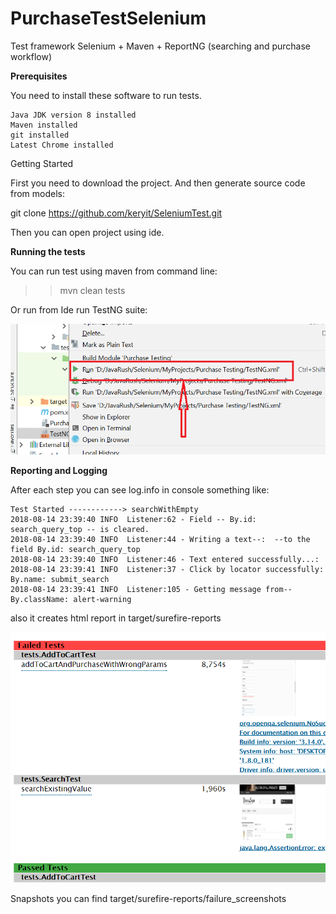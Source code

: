 # PurchaseTestSelenium
Test framework Selenium + Maven + ReportNG (searching and purchase workflow)

**Prerequisites**

You need to install these software to run tests.

    Java JDK version 8 installed
    Maven installed
    git installed
    Latest Chrome installed

Getting Started

First you need to download the project. And then generate source code from models:

git clone https://github.com/keryit/SeleniumTest.git

Then you can open project using ide.


**Running the tests**

You can run test using maven from command line:

>>mvn clean tests

Or run from Ide run TestNG suite:

![img](https://github.com/keryit/SeleniumTest/blob/master/img/runTestNg.png)


**Reporting and Logging**

After each step you can see log.info in console something like:

    Test Started ------------> searchWithEmpty
    2018-08-14 23:39:40 INFO  Listener:62 - Field -- By.id: search_query_top -- is cleared.
    2018-08-14 23:39:40 INFO  Listener:44 - Writing a text--:  --to the field By.id: search_query_top
    2018-08-14 23:39:40 INFO  Listener:46 - Text entered successfully...:
    2018-08-14 23:39:41 INFO  Listener:37 - Click by locator successfully: By.name: submit_search
    2018-08-14 23:39:41 INFO  Listener:105 - Getting message from-- By.className: alert-warning



also it creates html report in target/surefire-reports

![img](https://github.com/keryit/SeleniumTest/blob/master/img/report.png)


Snapshots you can find target/surefire-reports/failure_screenshots